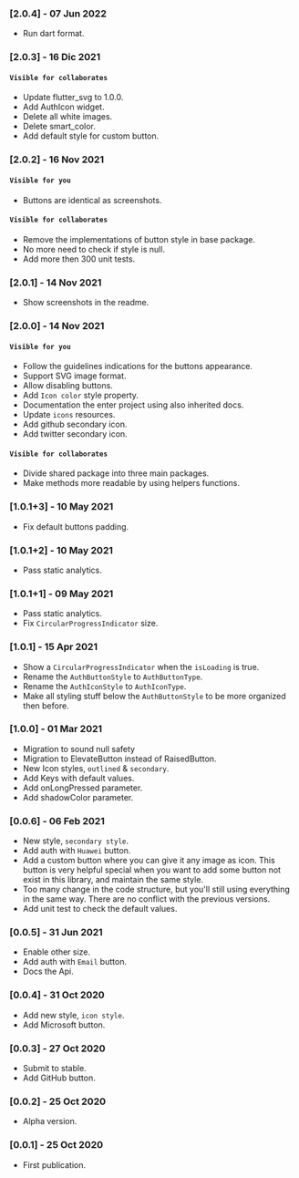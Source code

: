 ### [2.0.4] - 07 Jun 2022
- Run dart format.
### [2.0.3] - 16 Dic 2021
#### `Visible for collaborates`
- Update flutter_svg to 1.0.0.
- Add AuthIcon widget.
- Delete all white images.
- Delete smart_color.
- Add default style for custom button.
### [2.0.2] - 16 Nov 2021
#### `Visible for you`
- Buttons are identical as screenshots.
#### `Visible for collaborates`
- Remove the implementations of button style in base package.
- No more need to check if style is null.
- Add more then 300 unit tests.
### [2.0.1] - 14 Nov 2021
- Show screenshots in the readme.
### [2.0.0] - 14 Nov 2021
#### `Visible for you`
- Follow the guidelines indications for the buttons appearance.
- Support SVG image format.
- Allow disabling buttons.
- Add `Icon color` style property.
- Documentation the enter project using also inherited docs.
- Update `icons` resources.
- Add github secondary icon.
- Add twitter secondary icon.
#### `Visible for collaborates`
- Divide shared package into three main packages.
- Make methods more readable by using helpers functions.
### [1.0.1+3] - 10 May 2021
- Fix default buttons padding.
### [1.0.1+2] - 10 May 2021
- Pass static analytics.
### [1.0.1+1] - 09 May 2021
- Pass static analytics.
- Fix `CircularProgressIndicator` size.
### [1.0.1] - 15 Apr 2021
- Show a `CircularProgressIndicator` when the `isLoading` is true.
- Rename the `AuthButtonStyle` to `AuthButtonType`.
- Rename the `AuthIconStyle` to `AuthIconType`.
- Make all styling stuff below the `AuthButtonStyle` to be more organized then before.
### [1.0.0] - 01 Mar 2021
- Migration to sound null safety
- Migration to ElevateButton instead of RaisedButton.
- New Icon styles, `outlined` & `secondary`.
- Add Keys with default values.
- Add onLongPressed parameter.
- Add shadowColor parameter.
### [0.0.6] - 06 Feb 2021
- New style, `secondary style`.
- Add auth with `Huawei` button.
- Add a custom button where you can give it any image as icon. This button is very helpful special when you want to add some button not exist in this library, and maintain the same style.
- Too many change in the code structure, but you'll still using everything in the same way. There are no conflict with the previous versions.
- Add unit test to check the default values.
### [0.0.5] - 31 Jun 2021
- Enable other size.
- Add auth with `Email` button.
- Docs the Api.
### [0.0.4] - 31 Oct 2020
- Add new style, `icon style`.
- Add Microsoft button.
### [0.0.3] - 27 Oct 2020
- Submit to stable.
- Add GitHub button.
### [0.0.2] - 25 Oct 2020 
- Alpha version.
### [0.0.1] - 25 Oct 2020
- First publication.
